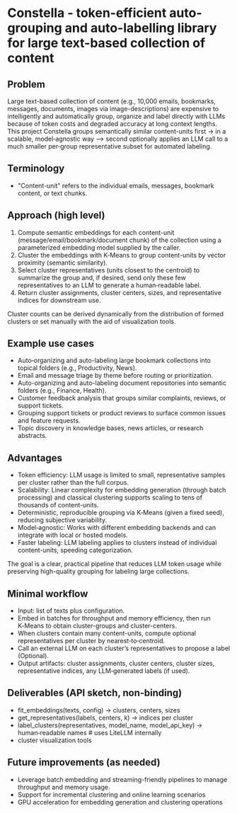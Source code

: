 # Constella - token-efficient auto-grouping and auto-labelling library for large text-based collection of content

## Problem
Large text-based collection of content (e.g., 10,000 emails, bookmarks, messages, documents, images via image-descriptions) are expensive to intelligently and automatically group, organize and label directly with LLMs because of token costs and degraded accuracy at long context lengths. This project Constella groups semantically similar content-units first -> in a scalable, model‑agnostic way —> second optionally applies an LLM call to a much smaller per‑group representative subset for automated labeling.

## Terminology
- "Content-unit" refers to the individual emails, messages, bookmark content, or text chunks.

## Approach (high level)
1. Compute semantic embeddings for each content-unit (message/email/bookmark/document chunk) of the collection using a parameterized embedding model supplied by the caller.
2. Cluster the embeddings with K‑Means to group content-units by vector proximity (semantic similarity).
3. Select cluster representatives (units closest to the centroid) to summarize the group and, if desired, send only these few representatives to an LLM to generate a human‑readable label.
4. Return cluster assignments, cluster centers, sizes, and representative indices for downstream use.

Cluster counts can be derived dynamically from the distribution of formed clusters or set manually with the aid of visualization tools.

## Example use cases
- Auto‑organizing and auto-labeling large bookmark collections into topical folders (e.g., Productivity, News).
- Email and message triage by theme before routing or prioritization.
- Auto-organizing and auto-labeling document repositories into semantic folders (e.g., Finance, Health).
- Customer feedback analysis that groups similar complaints, reviews, or support tickets.
- Grouping support tickets or product reviews to surface common issues and feature requests.
- Topic discovery in knowledge bases, news articles, or research abstracts.

## Advantages
- Token efficiency: LLM usage is limited to small, representative samples per cluster rather than the full corpus.
- Scalability: Linear complexity for embedding generation (through batch processing) and classical clustering supports scaling to tens of thousands of content-units.
- Deterministic, reproducible grouping via K‑Means (given a fixed seed), reducing subjective variability.
- Model‑agnostic: Works with different embedding backends and can integrate with local or hosted models.
- Faster labeling: LLM labeling applies to clusters instead of individual content-units, speeding categorization.

The goal is a clear, practical pipeline that reduces LLM token usage while preserving high-quality grouping for labeling large collections.

## Minimal workflow
- Input: list of texts plus configuration.
- Embed in batches for throughput and memory efficiency, then run K‑Means to obtain cluster-groups and cluster-centers.
- When clusters contain many content-units, compute optional representatives per cluster by nearest‑to‑centroid.
- Call an external LLM on each cluster’s representatives to propose a label (Optional).
- Output artifacts: cluster assignments, cluster centers, cluster sizes, representative indices, any LLM‑generated labels (if used).

## Deliverables (API sketch, non‑binding)
- fit_embeddings(texts, config) → clusters, centers, sizes
- get_representatives(labels, centers, k) → indices per cluster
- label_clusters(representatives, model_name, model_api_key) → human‑readable names # uses LiteLLM internally
- cluster visualization tools

## Future improvements (as needed)
- Leverage batch embedding and streaming-friendly pipelines to manage throughput and memory usage.
- Support for incremental clustering and online learning scenarios
- GPU acceleration for embedding generation and clustering operations
